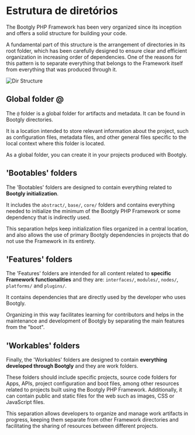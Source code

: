# Estrutura de diretórios

The Bootgly PHP Framework has been very organized since its inception and offers a solid structure for building your code.

A fundamental part of this structure is the arrangement of directories in its root folder, which has been carefully designed to ensure clear and efficient organization in increasing order of dependencies. One of the reasons for this pattern is to separate everything that belongs to the Framework itself from everything that was produced through it.

![Dir Structure](images/pages/Bootgly/basic/directory_structure.png)

## Global folder @

The `@` folder is a global folder for artifacts and metadata. It can be found in Bootgly directories.

It is a location intended to store relevant information about the project, such as configuration files, metadata files, and other general files specific to the local context where this folder is located.

As a global folder, you can create it in your projects produced with Bootgly.

## 'Bootables' folders

The 'Bootables' folders are designed to contain everything related to **Bootgly initialization**.

It includes the `abstract/`, `base/`, `core/` folders and contains everything needed to initialize the minimum of the Bootgly PHP Framework or some dependency that is indirectly used.

This separation helps keep initialization files organized in a central location, and also allows the use of primary Bootgly dependencies in projects that do not use the Framework in its entirety.

## 'Features' folders

The 'Features' folders are intended for all content related to **specific Framework functionalities** and they are: `interfaces/`, `modules/`, `nodes/`, `platforms/` and `plugins/`.

It contains dependencies that are directly used by the developer who uses Bootgly.

Organizing in this way facilitates learning for contributors and helps in the maintenance and development of Bootgly by separating the main features from the "boot".

## 'Workables' folders

Finally, the 'Workables' folders are designed to contain **everything developed through Bootgly** and they are work folders.

These folders should include specific projects, source code folders for Apps, APIs, project configuration and boot files, among other resources related to projects built using the Bootgly PHP Framework. Additionally, it can contain public and static files for the web such as images, CSS or JavaScript files.

This separation allows developers to organize and manage work artifacts in progress, keeping them separate from other Framework directories and facilitating the sharing of resources between different projects.
